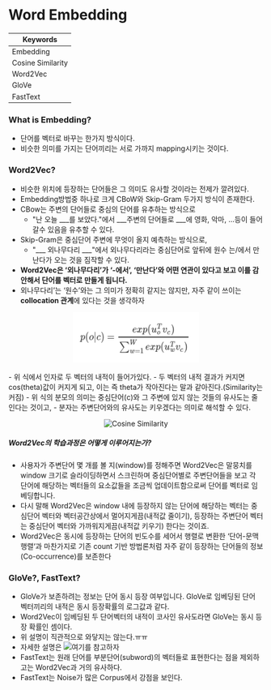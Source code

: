 # Word Embedding
| Keywords |
| -------- |
| Embedding |
| Cosine Similarity |
| Word2Vec |
| GloVe |
| FastText |

### What is Embedding?
- 단어를 벡터로 바꾸는 한가지 방식이다.
- 비슷한 의미를 가지는 단어끼리는 서로 가까지 mapping시키는 것이다.

### Word2Vec?
- 비슷한 위치에 등장하는 단어들은 그 의미도 유사할 것이라는 전제가 깔려있다.
- Embedding방법중 하나로 크게 CBoW와 Skip-Gram 두가지 방식이 존재한다.
- CBow는 주변의 단어들로 중심의 단어를 유추하는 방식으로 
  - "난 오늘 ___를 보았다."에서 ___주변의 단어들로 ___에 영화, 악마, ...등이 들어갈수 있음을 유추할 수 있다.
- Skip-Gram은 중심단어 주변에 무엇이 올지 예측하는 방식으로,
  - "___ 외나무다리 ___"에서 외나무다리라는 중심단어로 앞뒤에 원수 는/에서 만난다가 오는 것을 짐작할 수 있다.
- **Word2Vec은 ‘외나무다리’가 ‘-에서’, ‘만난다’와 어떤 연관이 있다고 보고 이를 감안해서 단어를 벡터로 만들게 됩니다.**
- 외나무다리’는 ‘원수’와는 그 의미가 정확히 같지는 않지만, 자주 같이 쓰이는 **collocation 관계**에 있다는 것을 생각하자
<p align="center"><img src="https://github.com/Junhojuno/everyday-kaggle/blob/master/Jigsaw%20Unintended%20Bias%20in%20Toxicity%20Classification/img/word2vec.PNG?raw=true" alt="Cosine Similarity" width="250" height="100" /></p>
- 위 식에서 인자로 두 벡터의 내적이 들어가있다.
- 두 벡터의 내적 결과가 커지면 cos(theta)값이 커지게 되고, 이는 즉 theta가 작아진다는 말과 같아진다.(Similarity는 커짐)
- 위 식의 분모의 의미는 중심단어(c)와 그 주변에 있지 않는 것들의 유사도는 줄인다는 것이고,
- 분자는 주변단어와의 유사도는 키우겠다는 의미로 해석할 수 있다.
<p align="center"><img src="https://i.imgur.com/H8WvWMB.gif" alt="Cosine Similarity" width="450" /></p>

  ##### Word2Vec의 학습과정은 어떻게 이루어지는가?
  - 사용자가 주변단어 몇 개를 볼 지(window)를 정해주면 Word2Vec은 말뭉치를 window 크기로 슬라이딩하면서 스크린하며 중심단어별로 주변단어들을 보고 각 단어에 해당하는 벡터들의 요소값들을 조금씩 업데이트함으로써 단어를 벡터로 임베딩합니다.
  - 다시 말해 Word2Vec은 window 내에 등장하지 않는 단어에 해당하는 벡터는 중심단어 벡터와 벡터공간상에서 멀어지게끔(내적값 줄이기), 등장하는 주변단어 벡터는 중심단어 벡터와 가까워지게끔(내적값 키우기) 한다는 것이죠.
  - Word2Vec은 동시에 등장하는 단어의 빈도수를 세어서 행렬로 변환한 ‘단어-문맥행렬‘과 마찬가지로 기존 count 기반 방법론처럼 자주 같이 등장하는 단어들의 정보(Co-occurrence)를 보존한다
  
### GloVe?, FastText?
- GloVe가 보존하려는 정보는 단어 동시 등장 여부입니다. GloVe로 임베딩된 단어 벡터끼리의 내적은 동시 등장확률의 로그값과 같다.
- Word2Vec이 임베딩된 두 단어벡터의 내적이 코사인 유사도라면 GloVe는 동시 등장 확률인 셈이다.
- 위 설명이 직관적으로 와닿지는 않는다.ㅠㅠ
- 자세한 설명은 ![여기](https://ratsgo.github.io/from%20frequency%20to%20semantics/2017/03/11/embedding/)를 참고하자
- FastText는 원래 단어를 부분단어(subword)의 벡터들로 표현한다는 점을 제외하고는 Word2Vec과 거의 유사하다.
- FastText는 Noise가 많은 Corpus에서 강점을 보인다.
